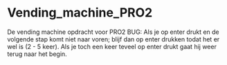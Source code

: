 # Vending_machine_PRO2
De vending machine opdracht voor PRO2
BUG: Als je op enter drukt en de volgende stap komt niet naar voren; blijf dan op enter drukken todat het er wel is (2 - 5 keer).
Als je toch een keer teveel op enter drukt gaat hij weer terug naar het begin.
